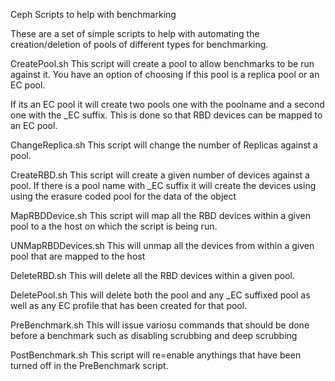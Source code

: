 Ceph Scripts to help with benchmarking

These are a set of simple scripts to help with automating the creation/deletion of pools of different types for benchmarking.

CreatePool.sh
This script will create a pool to allow benchmarks to be run against it.
You have an option of choosing if this pool is a replica pool or an EC pool.

If its an EC pool it will create two pools one with the poolname and a second one with the _EC suffix.
This is done so that RBD devices can be mapped to an EC pool.

ChangeReplica.sh 
This script will change the number of Replicas against a pool.

CreateRBD.sh
This script will create a given number of devices against a pool. If there is a pool name with _EC suffix it will create the devices using using the erasure coded pool for the data of the object

MapRBDDevice.sh
This script will map all the RBD devices within a given pool to a the host on which the script is being run.

UNMapRBDDevices.sh
This will unmap all the devices from within a given pool that are mapped to the host

DeleteRBD.sh
This will delete all the RBD devices within a given pool.

DeletePool.sh
This will delete both the pool and any _EC suffixed pool as well as any EC profile that has been created for that pool.

PreBenchmark.sh
This will issue variosu commands that should be done before a benchmark such as disabling scrubbing and deep scrubbing 

PostBenchmark.sh
This script will re=enable anythings that have been turned off in the PreBenchmark script.


